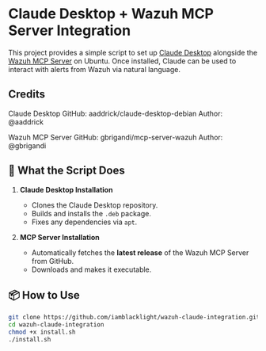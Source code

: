 # Claude Desktop + Wazuh MCP Server Integration

This project provides a simple script to set up [Claude Desktop](https://github.com/aaddrick/claude-desktop-debian) alongside the [Wazuh MCP Server](https://github.com/gbrigandi/mcp-server-wazuh) on Ubuntu. Once installed, Claude can be used to interact with alerts from Wazuh via natural language.

## Credits
Claude Desktop
GitHub: aaddrick/claude-desktop-debian
Author: @aaddrick

Wazuh MCP Server
GitHub: gbrigandi/mcp-server-wazuh
Author: @gbrigandi

## 🔧 What the Script Does

1. **Claude Desktop Installation**  
   - Clones the Claude Desktop repository.
   - Builds and installs the `.deb` package.
   - Fixes any dependencies via `apt`.

2. **MCP Server Installation**  
   - Automatically fetches the **latest release** of the Wazuh MCP Server from GitHub.
   - Downloads and makes it executable.

## 📦 How to Use

```bash
git clone https://github.com/iamblacklight/wazuh-claude-integration.git
cd wazuh-claude-integration
chmod +x install.sh
./install.sh



